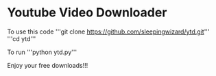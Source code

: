 # Youtube Video Downloader

To use this code 
'''git clone https://github.com/sleepingwizard/ytd.git'''
'''cd ytd'''

To run 
'''python ytd.py'''


Enjoy your free downloads!!!
